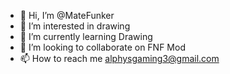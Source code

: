 - 👋 Hi, I’m @MateFunker
- 👀 I’m interested in drawing
- 🌱 I’m currently learning Drawing
- 💞️ I’m looking to collaborate on FNF Mod
- 📫 How to reach me alphysgaming3@gmail.com

<!---
MateFunker/MateFunker is a ✨ special ✨ repository because its `README.md` (this file) appears on your GitHub profile.
You can click the Preview link to take a look at your changes.
--->
